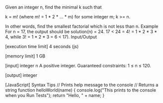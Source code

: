 Given an integer n, find the minimal k such that

k = m! (where m! = 1 * 2 * ... * m) for some integer m;
k >= n.

In other words, find the smallest factorial which is not less than n.
Example
For n = 17, the output should be
solution(n) = 24.
17 < 24 = 4! = 1 * 2 * 3 * 4, while 3! = 1 * 2 * 3 = 6 < 17).
Input/Output


[execution time limit] 4 seconds (js)


[memory limit] 1 GB


[input] integer n
A positive integer.
Guaranteed constraints:
1 ≤ n ≤ 120.


[output] integer


[JavaScript] Syntax Tips
// Prints help message to the console
// Returns a string
function helloWorld(name) {
    console.log("This prints to the console when you Run Tests");
    return "Hello, " + name;
}


